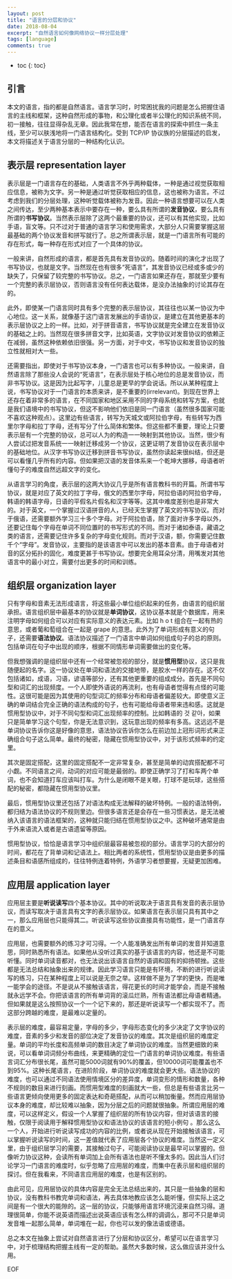 ```yaml
---
layout: post
title: "语言的分层和协议"
date: 2018-08-04
excerpt: "自然语言如何像网络协议一样分层处理"
tags: [language]
comments: true
---
```



* toc
{: toc}


## 引言

本文的语言，指的都是自然语言。语言学习时，时常困扰我的问题是怎么把握住语言的主线和框架，这种自然形成的事物，和公理化或者半公理化的知识系统不同，初一接触，往往显得杂乱无章。因此我常在想，能否在语言的探索中抓住一条主线，至少可以肤浅地将一门语言结构化。受到 TCP/IP 协议族的分层描述的启发，本文将描述关于语言分层的一种结构化认识。

## 表示层 representation layer

表示层是一门语言存在的基础，人类语言不外乎两种载体，一种是通过视觉获取相应信息，被称为文字。另一种是通过听觉获取相应的信息，这也被称为语言。不过考虑到我们的分层处理，这种听觉载体被称为发音。因此一种语言想要可以在人类之间传达，至少两种基本表示中要存在一种，要么具有所谓的**发音协议**，要么具有所谓的**书写协议**。当然表示层除了这两个最重要的协议，还可以有其他实现，比如手语，盲文等。只不过对于普通的语言学习和使用需求，大部分人只需要掌握这层最基础的两个协议发音和拼写就行了。总之所谓表示层，就是一门语言所有可能的存在形式，每一种存在形式对应了一个具体的协议。

一般来讲，自然形成的语言，都是首先具有发音协议的。随着时间的演化才出现了书写协议，也就是文字。当然现在也有很多“死语言”，其发音协议已经或多或少的缺失了，只保留了较完整的书写协议。总之，一门语言如果还存在，那就至少要有一个完整的表示层协议，否则语言没有任何表达载体，是没办法抽象的讨论其存在的。

此外，即使某一门语言同时具有多个完整的表示层协议，其往往也以某一协议为中心地位。这一关系，就像基于这门语言发展出的手语协议，是建立在其他更基本的表示层协议之上的一样。比如，对于拼音语言，书写协议就是完全建立在发音协议的基础之上的。当然现在很多拼音文字，比如英语，文字协议对发音协议的依赖正在减弱，虽然这种依赖依旧很强。另一方面，对于中文，书写协议和发音协议的独立性就相对大一些。

还需要指出，即使对于书写协议本身，一门语言也可以有多种协议。一般来讲，自然语言除了那些没人会说的“死语言”，在表示层处于核心地位的总是发音协议，而非书写协议。这是因为比起写字，儿童总是更早的学会说话。所以从某种程度上说，书写协议对于一门语言的本质来讲，是不重要的(irrelevant)。到现在世界上还存在着非常多的语言，在不同国家和地区采用不同的字母系统和转写方案，也就是我们语境中的书写协议，但这不影响他们依旧是同一门语言（虽然很多国家可能不喜欢这种观点）。这里边有些语言，转写为天城文或阿拉伯字母，有些转写为西里尔字母和拉丁字母，还有写分了什么简体和繁体。但这些都不重要，理论上只要表示层有一个完整的协议，总可以人为的构造一一映射到其他协议。当然，很少有人尝试过把发音系统一一映射迁移成另一个协议，这更证明了发音协议在表示层中的基础地位。从汉字书写协议迁移到拼音书写协议，虽然你读起来很纠结，但还是可以看懂几乎所有的内容。但如果把汉语的发音体系来一个乾坤大挪移，母语者听懂句子的难度自然远超文字的变化。

从语言学习的角度，表示层的这两大协议几乎是所有语言教科书的开篇。所谓书写协议，就是对应了英文的拉丁字母，俄文的西里尔字母，阿拉伯语的阿拉伯字母，韩语的韩语字母，日语的平假名片假名和汉字等等。这其中难度差别也是非常大的。对于英文，一个掌握过汉语拼音的人，已经天生掌握了英文的书写协议。而对于俄语，还需要额外学习三十多个字母。对于阿拉伯语，除了面对许多字母以外，还要记住每个字母在单词不同位置时的书写形式的不同。而对于诸如泰语，藏语之类的语言，还需要记住许多复杂的字母变化规则。而对于汉语，额，你需要记住数千个“字母”。发音协议，主要指的是该语言中可以发出的基本音素。由于母语者对音的区分拓扑的固化，难度更甚于书写协议。想要完全用耳朵分清，用嘴发对其他语言中的最小对立，需要付出更多的时间和训练。

## 组织层 organization layer

只有字母和音素无法形成语言，将这些最小单位组织起来的任务，由语言的组织层承担。语言组织层中最基本的协议就是**单词协议**，这协议基本就是个数据库，用来注明字母如何组合可以对应有实际意义的表达元素。比如 h o t 组合在一起有热的意思，或者葡和萄组合在一起是 grape 的意思。此外为了单词形成有意义的句子，还需要**语法协议**。语法协议描述了一门语言中单词如何组成句子的总的原则。包括单词在句子中出现的顺序，根据不同情形单词需要做出的变化等。

但我想强调的是组织层中还有一个经常被忽视的部分，就是**惯用型**协议，这只是我随便起的名字。这一协议处在单词和语法的交接地带，是胶水一样的存在。这不仅包括诸如，成语，习语，谚语等部分，还有其他更重要的组成成分。首先是不同句型和词汇的出现频度。一个人即使外语说的再流利，也有母语者觉得有点怪的可能性。这很可能是因为其使用的句型词汇的频率分布和母语者偏差较大。即使意义正确的单词结合完全正确的语法构成的句子，也有可能给母语者带来违和感。这就是惯用型协议中，对于不同句型和词汇出现频率的控制。比如韩语的 것 같아，如果只是简单学习这个句型，你是无法意识到，这玩意出现的频率有多高。这远远不是单词协议告诉你这是好像的意思，语法协议告诉你怎么在前边加上冠形词形式来正确组合句子这么简单。最终的秘密，隐藏在惯用型协议中，对于该形式频率的约定里。

其次是固定搭配，这里的固定搭配不一定非常复杂，甚至是简单的动宾搭配都不可小觑。不同语言之间，动词的对应可能是最弱的。即使正确学习了打和车两个单词，也不会知道打车应该叫打车。为什么是闭眼不是关眼，打球不是玩球，这些搭配的秘密，都隐藏在惯用型协议里。

最后，惯用型协议里还包括了对语法构成无法解释的破坏特例。一般的语法特例，都归结为语法协议的不规则里边。但很多语言还是会存在一些习惯表达，是无法被纳入该语言的语法框架的，这种就只能归结在惯用型协议之中。这种破坏通常是由于外来语流入或者是古语遗留等原因。

惯用型协议，恰恰是语言学习中组织层最容易被忽视的部分。语言学习的大部分的时间，都花在了背单词和记语法上。相比两者的系统性，惯用型协议是由更多的描述条目和语感所组成的，往往特例连着特例，外语学习者想要握，无疑更加困难。

## 应用层 application layer

应用层主要是**听说读写**四个基本协议。其中的听说取决于语言具有发音的表示层协议，而读写取决于语言具有文字的表示层协议。如果语言在表示层只具有其中之一，那么应用层也只能得其二。听说读写这些协议直接具有功能性，是一门语言存在的意义。

应用层，也需要额外的练习才可习得。一个人能准确发出所有单词的发音并知道意思，同时熟悉所有语法。如果他从没听过真实的基于该语言的内容，他还是不可能听懂。同时单词读音都对，也无法说出该语言自然的语调和固有的抑扬顿挫。这些都是无法总结和抽象出来的规律。因此学习语言只能是有环境，不断的进行听说读写的练习，只在某种程度上可以说是无奈之举。这样做不是为了学的更快，而是唯一能学会的途径。不是说从不接触该语言，得花更长的时间才能学会，而是不接触就永远学不会。你把该语言的所有单词背的滚瓜烂熟，所有语法都比母语者精通。但如果就是这么按照协议一个一个记下来的，那还是听说读写一个都实现不了。而这部分跨越的难度，是最难以定量的。

表示层的难度，最容易定量，字母的多少，字母形态变化的多少决定了文字协议的难度，音素的多少和发音的部位决定了发音协议的难度。其次是组织层的难度定量。单词的平均长度和高频单词的数目决定了单词协议的难度。当然更细致的来说，可以看单词词频分布曲线，来更精确的定位一门语言的单词协议难度。有些语言词汇分布很长尾，虽然可能5000词就有90%的覆盖，但10000词可能覆盖也不到95%。这种长尾语言，在进阶阶段，单词协议的难度就会更大些。语法协议的难度，也可以通过不同语法使用情境区分的差异度，单词变形的情形和数量，各种不规则的数目来进行刻画。而惯用型难度的刻画就大一些，但总是有些语言比另一些语言更倾向使用更多的固定表达和奇葩搭配，从而可以稍加衡量。然而应用层协议本身的难度，却比较难以抽象，因为分层之后的问题就很抽象。所谓应用层的难度，可以这样定义，假设一个人掌握了组织层的所有协议内容，但对该语言的接触，仅限于阅读用于解释惯用型协议和语法协议的该语言的短小例句 。那么这么一个人，开始进行听说读写成功的内容的比例，或者说从现在开始接触该语言，可以掌握听说读写的时间，这一差值就代表了应用层各个协议的难度。当然这一定义里，由于组织层学习的需要，其接触过句子，可能阅读协议是最早可以掌握的。但像听力协议这种，会读所有单词加上会所有语法也是听不懂太多的。因此当人们讨论学习一门语言的难度时，似乎忽略了应用层的难度，而集中在表示层和组织层的探讨。但在我看来，不同语言应用层的难度，也是有区别的。

由此可见，应用层协议的具体内容是完全无法总结出来的，其只是一些抽象的层和协议，没有教科书教完单词和语法，再去具体地教应该怎么能听懂，但实际上这之间是有一个很大的能隙的。这一层的协议，只能够用语言环境沉浸来自然习得。道理很简单，你能不说英语而描述出说英语应该有怎么样的调调么，那可不只是单词发音堆一起那么简单，单词堆在一起，你也可以发的像法语或德语。

总之本文在抽象上尝试对自然语言进行了分层和协议区分，希望可以在语言学习中，对于梳理结构把握主线有一定的帮助。虽然大多数时候，这么做应该并没什么用。

EOF